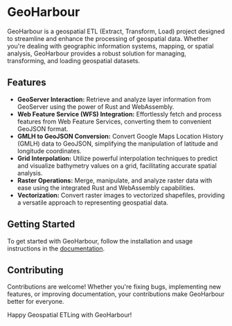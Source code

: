 # GeoHarbour

GeoHarbour is a geospatial ETL (Extract, Transform, Load) project designed to streamline and enhance the processing of geospatial data. Whether you're dealing with geographic information systems, mapping, or spatial analysis, GeoHarbour provides a robust solution for managing, transforming, and loading geospatial datasets.

## Features

- **GeoServer Interaction:** Retrieve and analyze layer information from GeoServer using the power of Rust and WebAssembly.
- **Web Feature Service (WFS) Integration:** Effortlessly fetch and process features from Web Feature Services, converting them to convenient GeoJSON format.
- **GMLH to GeoJSON Conversion:** Convert Google Maps Location History (GMLH) data to GeoJSON, simplifying the manipulation of latitude and longitude coordinates.
- **Grid Interpolation:** Utilize powerful interpolation techniques to predict and visualize bathymetry values on a grid, facilitating accurate spatial analysis.
- **Raster Operations:** Merge, manipulate, and analyze raster data with ease using the integrated Rust and WebAssembly capabilities.
- **Vectorization:** Convert raster images to vectorized shapefiles, providing a versatile approach to representing geospatial data.

## Getting Started

To get started with GeoHarbour, follow the installation and usage instructions in the [documentation](#link-to-your-documentation).

## Contributing

Contributions are welcome! Whether you're fixing bugs, implementing new features, or improving documentation, your contributions make GeoHarbour better for everyone.

Happy Geospatial ETLing with GeoHarbour!

